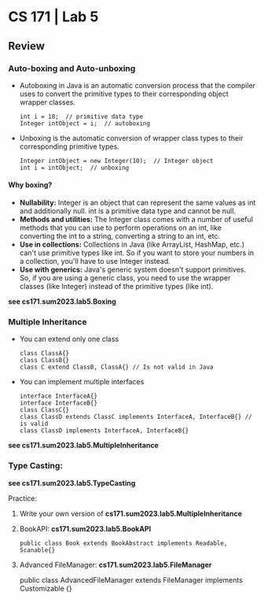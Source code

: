 # CS 171 | Lab 5
## Review 

### Auto-boxing and Auto-unboxing 

- Autoboxing in Java is an automatic conversion process that the compiler uses to convert the primitive types to their corresponding object wrapper classes.
    
      int i = 10;  // primitive data type
      Integer intObject = i;  // autoboxing

- Unboxing is the automatic conversion of wrapper class types to their corresponding primitive types.
       
      Integer intObject = new Integer(10);  // Integer object
      int i = intObject;  // unboxing

#### Why boxing?

- **Nullability:** Integer is an object that can represent the same values as int and additionally null. int is a primitive data type and cannot be null.
- **Methods and utilities:** The Integer class comes with a number of useful methods that you can use to perform operations on an int, like converting the int to a string, converting a string to an int, etc.
- **Use in collections:** Collections in Java (like ArrayList, HashMap, etc.) can't use primitive types like int. So if you want to store your numbers in a collection, you'll have to use Integer instead.
- **Use with generics:** Java's generic system doesn't support primitives. So, if you are using a generic class, you need to use the wrapper classes (like Integer) instead of the primitive types (like int).

**see cs171.sum2023.lab5.Boxing**
### Multiple Inheritance
- You can extend only one class

      class ClassA{}
      class ClassB{}
      class C extend ClassB, ClassA{} // Is not valid in Java
- You can implement multiple interfaces

      interface InterfaceA{}
      interface InterfaceB{}
      class ClassC{}
      class ClassD extends ClassC implements InterfaceA, InterfaceB{} // is valid
      class ClassD implements InterfaceA, InterfaceB{}

**see cs171.sum2023.lab5.MultipleInheritance**

### Type Casting:

**see cs171.sum2023.lab5.TypeCasting**

Practice:
1. Write your own version of **cs171.sum2023.lab5.MultipleInheritance**
2. BookAPI: **cs171.sum2023.lab5.BookAPI**
       
       public class Book extends BookAbstract implements Readable, Scanable{}
3. Advanced FileManager: **cs171.sum2023.lab5.FileManager**

   public class AdvancedFileManager extends FileManager implements Customizable {}
